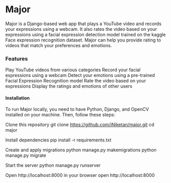 # Major
Major is a Django-based web app that plays a YouTube video and records your expressions using a webcam. It also rates the video based on your expressions using a facial expression detection model trained on the kaggle Face expression recognition dataset. Major can help you provide rating to videos that match your preferences and emotions.

### Features
Play YouTube videos from various categories
Record your facial expressions using a webcam
Detect your emotions using a pre-trained Facial Expression Recognition model
Rate the video based on your expressions
Display the ratings and emotions of other users

#### Installation
To run Major locally, you need to have Python, Django, and OpenCV installed on your machine. Then, follow these steps:

<!-- start:code block -->

Clone this repository
git clone https://github.com/iNiketan/major.git cd major

Install dependencies
pip install -r requirements.txt

Create and apply migrations
python manage.py makemigrations python manage.py migrate

Start the server
python manage.py runserver

Open http://localhost:8000 in your browser
open http://localhost:8000 <!-- end:code block -->
